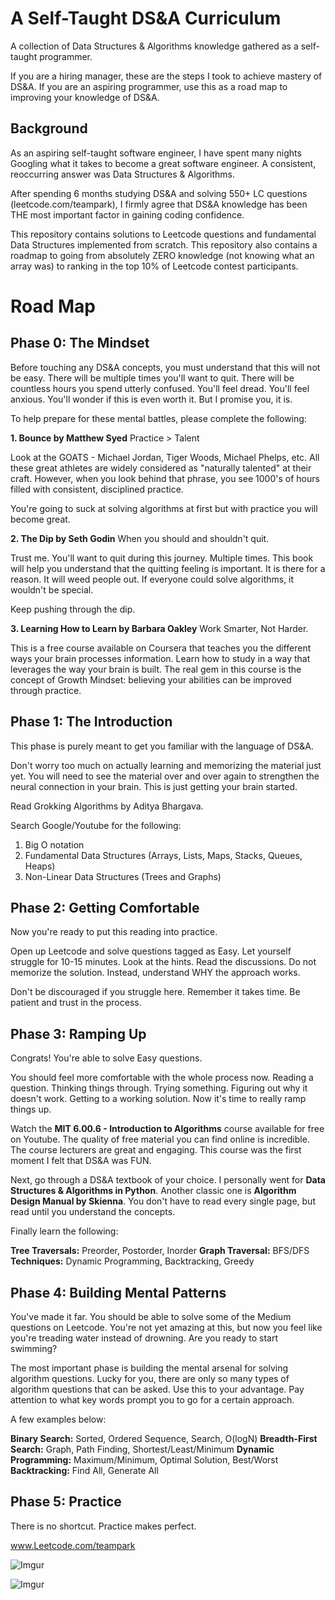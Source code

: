 # A Self-Taught DS&A Curriculum 

A collection of Data Structures & Algorithms knowledge gathered as a self-taught programmer.

If you are a hiring manager, these are the steps I took to achieve mastery of DS&A. If you are an aspiring programmer, use this as a road map to improving your knowledge of DS&A.

## Background
As an aspiring self-taught software engineer, I have spent many nights Googling what it takes to become a great software engineer. A consistent, reoccurring answer was Data Structures & Algorithms. 

After spending 6 months studying DS&A and solving 550+ LC questions (leetcode.com/teampark), I firmly agree that DS&A knowledge has been THE most important factor in gaining coding confidence.

This repository contains solutions to Leetcode questions and fundamental Data Structures implemented from scratch. This repository also contains a roadmap to going from absolutely ZERO knowledge (not knowing what an array was) to ranking in the top 10% of Leetcode contest participants. 

# Road Map

## Phase 0: The Mindset 
Before touching any DS&A concepts, you must understand that this will not be easy. There will be multiple times you'll want to quit. There will be countless hours you spend utterly confused. You'll feel dread. You'll feel anxious. You'll wonder if this is even worth it. But I promise you, it is.

To help prepare for these mental battles, please complete the following:

**1. Bounce by Matthew Syed** 
Practice > Talent  

Look at the GOATS - Michael Jordan, Tiger Woods, Michael Phelps, etc. All these great athletes are widely considered as "naturally talented" at their craft. However, when you look behind that phrase, you see 1000's of hours filled with consistent, disciplined practice. 

You're going to suck at solving algorithms at first but with practice you will become great. 

**2. The Dip by Seth Godin** 
When you should and shouldn't quit. 

Trust me. You'll want to quit during this journey. Multiple times. This book will help you understand that the quitting feeling is important. It is there for a reason. It will weed people out. If everyone could solve algorithms, it wouldn't be special. 

Keep pushing through the dip.

**3. Learning How to Learn by Barbara Oakley**
Work Smarter, Not Harder.

This is a free course available on Coursera that teaches you the different ways your brain processes information. Learn how to study in a way that leverages the way your brain is built. The real gem in this course is the concept of Growth Mindset: believing your abilities can be improved through practice.


## Phase 1: The Introduction

This phase is purely meant to get you familiar with the language of DS&A. 

Don't worry too much on actually learning and memorizing the material just yet. You will need to see the material over and over again to strengthen the neural connection in your brain. This is just getting your brain started. 

Read Grokking Algorithms by Aditya Bhargava. 

Search Google/Youtube for the following: 
1. Big O notation 
2. Fundamental Data Structures (Arrays, Lists, Maps, Stacks, Queues, Heaps) 
3. Non-Linear Data Structures (Trees and Graphs)

## Phase 2: Getting Comfortable  
Now you're ready to put this reading into practice. 

Open up Leetcode and solve questions tagged as Easy. Let yourself struggle for 10-15 minutes. Look at the hints. Read the discussions. Do not memorize the solution. Instead, understand WHY the approach works. 

Don't be discouraged if you struggle here. Remember it takes time. Be patient and trust in the process.

## Phase 3: Ramping Up
Congrats! You're able to solve Easy questions.

You should feel more comfortable with the whole process now. Reading a question. Thinking things through. Trying something. Figuring out why it doesn't work. Getting to a working solution. Now it's time to really ramp things up.

Watch the **MIT 6.00.6 - Introduction to Algorithms** course available for free on Youtube. The quality of free material you can find online is incredible. The course lecturers are great and engaging. This course was the first moment I felt that DS&A was FUN.

Next, go through a DS&A textbook of your choice. I personally went for **Data Structures & Algorithms in Python**. Another classic one is **Algorithm Design Manual by Skienna**. You don't have to read every single page, but read until you understand the concepts. 

Finally learn the following:

**Tree Traversals:** Preorder, Postorder, Inorder
**Graph Traversal:** BFS/DFS
**Techniques:** Dynamic Programming, Backtracking, Greedy


## Phase 4: Building Mental Patterns
You've made it far.  You should be able to solve some of the Medium questions on Leetcode. You're not yet amazing at this, but now you feel like you're treading water instead of drowning. Are you ready to start swimming? 

The most important phase is building the mental arsenal for solving algorithm questions. Lucky for you, there are only so many types of algorithm questions that can be asked. Use this to your advantage. Pay attention to what key words prompt you to go for a certain approach. 

A few examples below: 

**Binary Search:** Sorted, Ordered Sequence, Search, O(logN)
**Breadth-First Search:** Graph, Path Finding, Shortest/Least/Minimum
**Dynamic Programming:** Maximum/Minimum, Optimal Solution, Best/Worst 
**Backtracking:** Find All, Generate All 

## Phase 5: Practice
There is no shortcut. Practice makes perfect. 

www.Leetcode.com/teampark 

![Imgur](https://i.imgur.com/X7LkbmP.png)

![Imgur](https://i.imgur.com/6YEdxwd.png)